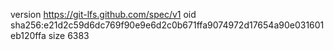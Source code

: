 version https://git-lfs.github.com/spec/v1
oid sha256:e21d2c59d6dc769f90e9e6d2c0b671ffa9074972d17654a90e031601eb120ffa
size 6383
